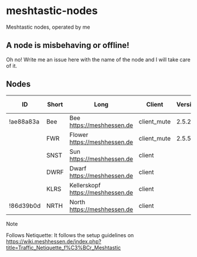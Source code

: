 # meshtastic-nodes
Meshtastic nodes, operated by me

## A node is misbehaving or offline!

Oh no! Write me an issue here with the name of the node and I will take care of it. 

## Nodes

| ID        | Short | Long                              | Client      | Version | Last Maintenance | Follows Netiquette* | Custodian                               |
| --------- |------ | ----------------------------------| ------------| --------| ---------------- | ------------------- | --------------------------------------- |
| !ae88a83a | Bee   | Bee https://meshhessen.de         | client_mute | 2.5.20  | 1.5.2025         | ✔                  | [@kinkerl](https://github.com/kinkerl)  |
|           | FWR   | Flower https://meshhessen.de      | client_mute | 2.5.5   |                  |                     |                                         |
|           | SNST  | Sun https://meshhessen.de         | client      |         |                  |                     |                                         |
|           | DWRF  | Dwarf https://meshhessen.de       | client      |         |                  |                     |                                         |
|           | KLRS  | Kellerskopf https://meshhessen.de | client      |         |                  |                     |                                         |
| !86d39b0d | NRTH  | North https://meshhessen.de       | client      |         |                  |                     |                                         |

> [!NOTE]  
> Follows Netiquette: It follows the setup guidelines on https://wiki.meshhessen.de/index.php?title=Traffic_Netiquette_f%C3%BCr_Meshtastic
